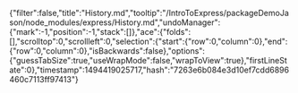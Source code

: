 {"filter":false,"title":"History.md","tooltip":"/IntroToExpress/packageDemoJason/node_modules/express/History.md","undoManager":{"mark":-1,"position":-1,"stack":[]},"ace":{"folds":[],"scrolltop":0,"scrollleft":0,"selection":{"start":{"row":0,"column":0},"end":{"row":0,"column":0},"isBackwards":false},"options":{"guessTabSize":true,"useWrapMode":false,"wrapToView":true},"firstLineState":0},"timestamp":1494419025717,"hash":"7263e6b084e3d10ef7cdd6896460c7113ff97413"}